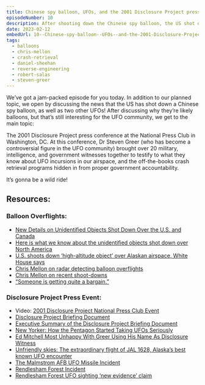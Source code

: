 ```yaml
---
title: Chinese spy balloon, UFOs, and the 2001 Disclosure Project press conference
episodeNumber: 10
description: After shooting down the Chinese spy balloon, the US shot down two more UFOs? Also, Steven Greer’s 2001 Disclosure Project press conference.
date: 2023-02-12
embedUrl: 10--Chinese-spy-balloon--UFOs--and-the-2001-Disclosure-Project-press-conference-e1uscml
tags:
  - balloons
  - chris-mellon
  - crash-retrieval
  - daniel-sheehan
  - reverse-engineering
  - robert-salas
  - steven-greer
---
```


We’ve got a jam-packed episode for you today. In addition to our planned topic, we open by discussing the news that the US has shot down a Chinese spy balloon, as well as two other UFOs! After discussing why they’re likely balloons, but that’s still interesting for the UFO community, we get to the main topic:

The 2001 Disclosure Project press conference at the National Press Club in Washington, DC. At this conference, Dr Steven Greer (who has become a controversial figure in the UFO community) brought over 20 military, intelligence, and government witnesses together to testify to what they know about UFO incursions in our airspace, and the off-the-books crash retrieval programs hidden in from proper government accountability.

It’s gonna be a wild ride!

## Resources:

### Balloon Overflights:

- [⁠New Details on Unidentified Objects Shot Down Over the U.S. and Canada⁠](https://thedebrief.org/new-details-on-unidentified-objects-shot-down-over-the-u-s-and-canada-heres-everything-we-know/)
- [⁠Here is what we know about the unidentified objects shot down over North America⁠](https://www.cnn.com/2023/02/12/politics/unidentified-object-canada-alaska-military-latest/index.html)
- [⁠U.S. shoots down ‘high-altitude object’ over Alaskan airspace, White House says⁠](https://www.nbcnews.com/politics/white-house/us-shoots-flying-object-alaska-airspace-white-house-says-rcna70166)
- [⁠Chris Mellon on radar detecting balloon overflights⁠](https://twitter.com/ChrisKMellon/status/1623456542183006208)
- [⁠Chris Mellon on recent shoot-downs⁠](https://twitter.com/ChrisKMellon/status/1624816859613626375)
- [⁠“Someone is getting quite a bargain.”⁠](https://www.reddit.com/r/UFOs/comments/110ga9s/ashley_k_gets_it/)

### Disclosure Project Press Event:

- Video: [⁠2001 Disclosure Project National Press Club Event⁠](https://www.youtube.com/watch?v=4DrcG7VGgQU)
- [⁠Disclosure Project Briefing Document⁠](https://archive.org/details/DisclosureProjectBriefingDocument)
- [⁠Executive Summary of the Disclosure Project Briefing Document⁠](https://siriusdisclosure.com/wp-content/uploads/2012/12/ExecutiveSummary-LRdocs.pdf)
- [⁠New Yorker: How the Pentagon Started Taking UFOs Seriously⁠](https://www.newyorker.com/magazine/2021/05/10/how-the-pentagon-started-taking-ufos-seriously)
- [⁠Ed Mitchell Most Unhappy With Greer Using His Name As Disclosure Witness⁠](https://rense.com/general10/mitch.htm)
- [⁠Unfriendly skies: The extraordinary flight of JAL 1628, Alaska’s best known UFO encounter⁠](https://www.anchoragepress.com/news/unfriendly-skies-the-extraordinary-flight-of-jal-1628-alaska-s-best-known-ufo-encounter/article_8e2d3270-f9d5-11e9-b9db-7ba9229138ae.html)
- [⁠The Malmstrom AFB UFO Missile Incident⁠](https://www.cufon.org/cufon/malmstrom/malm1.htm)
- [⁠Rendlesham Forest Incident⁠](https://en.wikipedia.org/wiki/Rendlesham_Forest_incident)
- [⁠Rendlesham Forest UFO sighting ‘new evidence’ claim](https://www.bbc.com/news/uk-england-suffolk-33447592)

